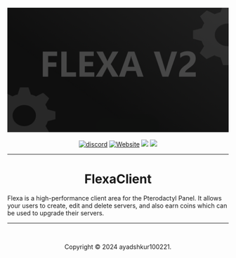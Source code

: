 ![holaclient-plain](https://raw.githubusercontent.com/FlexaCP/core/main/flexa-v2.png)
<p align="center">
  <a href="https://discord.gg/kAjb8MXe8M"><img src="https://img.shields.io/discord/1261363724019699842?color=blue&label=Discord&logo=Flexa&logoColor=blue" alt="discord" /></a>
  <a href="https://flexaoffical.github.io/core/"><img alt="Website" src="https://img.shields.io/website?down_color=lightred&down_message=Offline&label=Website&up_color=blue&up_message=Online&url=https://flexaoffical.github.io/core/"></a>
  <a  href="https://github.com/FlexaOffical"><img src="https://img.shields.io/github/stars/FlexaOffical/FlexaOffical?label=Stars %E2%AD%90" height="20"/></a>
  <img src="https://komarev.com/ghpvc/?username=ayadshkur100221&color=blue">
</p>

---

<h1 align="center">FlexaClient</h1>

Flexa is a high-performance client area for the Pterodactyl Panel. It allows your users to create, edit and delete servers, and also earn coins which can be used to upgrade their servers.

---

<br>
<p align="center">Copyright © 2024 ayadshkur100221.</p>
